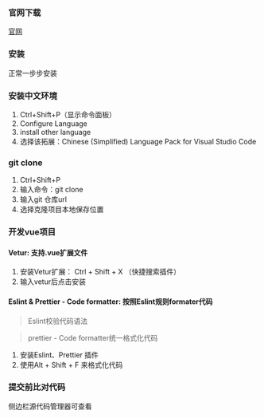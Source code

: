 ### 官网下载

[官网](https://code.visualstudio.com/)

### 安装

正常一步步安装

### 安装中文环境

1. Ctrl+Shift+P（显示命令面板）
2. Configure Language
3. install other language 
4. 选择该拓展：Chinese (Simplified) Language Pack for Visual Studio Code

### git clone

1. Ctrl+Shift+P
2. 输入命令：git clone
3. 输入git 仓库url
4. 选择克隆项目本地保存位置

### 开发vue项目

#### Vetur: 支持.vue扩展文件

1. 安装Vetur扩展： Ctrl + Shift + X （快捷搜索插件）
2. 输入vetur后点击安装

#### Eslint & Prettier - Code formatter: 按照Eslint规则formater代码

>Eslint校验代码语法

>prettier - Code formatter统一格式化代码

1. 安装Eslint、Prettier 插件
2. 使用Alt + Shift + F 来格式化代码


### 提交前比对代码

侧边栏源代码管理器可查看
